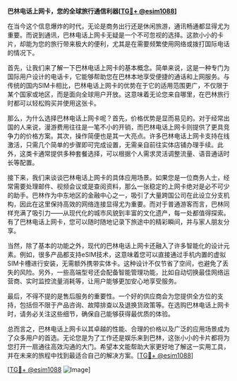 **巴林电话上网卡，您的全球旅行通信利器[[TG💪+ @esim1088](https://t.me/s/esim1088)]**

在当今这个信息爆炸的时代，无论是商务出行还是休闲旅游，通讯畅通都显得尤为重要。而说到通讯，巴林电话上网卡无疑是一个不可忽视的选择。这款小小的卡片，却能为您的旅行带来极大的便利，尤其是在需要频繁使用网络或拨打国际电话的情况下。

首先，让我们来了解一下巴林电话上网卡的基本概念。简单来说，这是一种专门为国际用户设计的电话卡，它能够帮助您在巴林本地享受便捷的通话和上网服务。与传统的国内SIM卡相比，巴林电话上网卡的优势在于它的适用范围更广，不仅限于某个国家或地区，而是面向全球用户开放。这意味着无论您来自哪里，在巴林旅行时都可以轻松购买并使用这张卡。

那么，为什么选择巴林电话上网卡呢？首先，价格优势是显而易见的。对于经常出国的人来说，漫游费用往往是一笔不小的开销，而巴林电话上网卡则提供了更具竞争力的价格方案。其次，操作简便也是其一大亮点。许多巴林电话上网卡支持在线激活，只需几个简单的步骤即可完成设置，无需亲自前往实体店铺办理手续。此外，这类卡通常提供多种套餐选择，可以根据个人需求灵活调整流量、语音通话时长等配置。

接下来，我们来谈谈巴林电话上网卡的具体应用场景。如果您是一位商务人士，经常需要处理邮件、视频会议或是查阅资料，那么一张稳定的上网卡绝对是必不可少的助手。巴林作为中东地区的金融中心之一，吸引了大量跨国公司在此设立分支机构，因此在这里保持高效的网络连接显得尤为重要。而对于普通游客而言，巴林同样充满了吸引力——从现代化的城市风貌到丰富的文化遗产，每一处都值得探索。有了巴林电话上网卡，您可以随时随地记录下旅途中的精彩瞬间，并与家人朋友分享。

当然，除了基本的功能之外，现代的巴林电话上网卡还融入了许多智能化的设计元素。例如，很多产品都支持eSIM技术，这意味着您可以直接通过手机内置的虚拟SIM卡槽进行安装，无需额外携带实体卡。这种设计不仅节省了空间，也避免了丢失的风险。另外，一些高端型号还会配备智能管理功能，比如自动切换最佳网络运营商、实时监控流量消耗等，让用户能够更加安心地享受服务。

最后，不得不提的是售后服务的重要性。一个好的供应商会为您提供全方位的支持，包括但不限于产品咨询、故障排查以及退换货政策等。在选购巴林电话上网卡时，请务必关注这些细节，确保自己能够获得最优质的体验。

总而言之，巴林电话上网卡以其卓越的性能、合理的价格以及广泛的应用场景成为了众多用户的首选。无论您是为了工作还是娱乐来到巴林，这张小小的卡片都将为您打开一扇通往高效沟通的大门。希望本文能帮助大家更好地了解这一实用工具，并在未来的旅程中找到最适合自己的解决方案。[[TG💪+ @esim1088](https://t.me/s/esim1088)]

[[TG💪+ @esim1088](https://t.me/s/esim1088) ![Image](https://i.postimg.cc/4NQfJmqS/Snipaste-2025-05-13-00-14-12.png)]